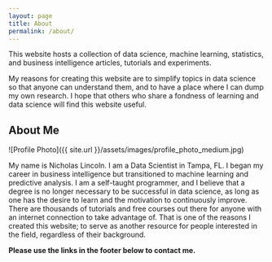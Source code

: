 ```yaml
---
layout: page
title: About
permalink: /about/
---
```


This website hosts a collection of data science, machine learning, statistics, and business intelligence articles, tutorials and experiments.

My reasons for creating this website are to simplify topics in data science so that anyone can understand them, and to have a place where I can dump
my own research.  I hope that others who share a fondness of learning and data science will find this website useful. 

## About Me

![Profile Photo]({{ site.url }}/assets/images/profile_photo_medium.jpg)

My name is Nicholas Lincoln.  I am a Data Scientist in Tampa, FL.  I began my career in business intelligence but transitioned to machine learning 
and predictive analysis.  I am a self-taught programmer, and I believe that a degree is no longer necessary to be successful in data science, 
as long as one has the desire to learn and the motivation to continuously improve.  There are thousands of tutorials and free courses out there 
for anyone with an internet connection to take advantage of.  That is one of the reasons I created this website; to serve as another resource 
for people interested in the field, regardless of their background.  

**Please use the links in the footer below to contact me.**